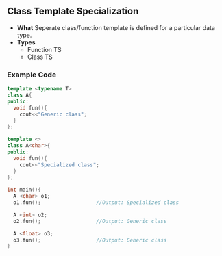 ## Class Template Specialization 
- **What** Seperate class/function template is defined for a particular data type.
- **Types**
  - Function TS
  - Class TS

### Example Code
```c++
template <typename T>
class A{
public:
  void fun(){
    cout<<"Generic class"; 
  }
};

template <>
class A<char>{
public:
  void fun(){ 
    cout<<"Specialized class"; 
  }
};

int main(){
  A <char> o1;
  o1.fun();                  //Output: Specialized class

  A <int> o2;
  o2.fun();                  //Output: Generic class

  A <float> o3;
  o3.fun();                  //Output: Generic class
}
```
